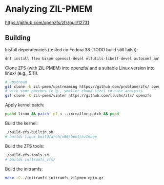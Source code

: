 # Analyzing ZIL-PMEM

https://github.com/openzfs/zfs/pull/12731

## Building

Install dependencies (tested on Fedora 38 (TODO build still fails)):
```sh
dnf install flex bison openssl-devel elfutils-libelf-devel autoconf automake sysconftool libuuid-devel libtirpc-devel
```

Clone ZFS (with ZIL-PMEM) into openzfs/ and a suitable Linux version into linux/ (e.g., 5.11).

```sh
# upstream
git clone -b zil-pmem/upstreaming https://github.com/problame/zfs/ openzfs
# with some patches (e.g., smaller chunk size) to ease analysis
git clone -b zil-pmem/vinter https://github.com/lluchs/zfs/ openzfs
```

Apply kernel patch:
```sh
pushd linux && patch -p1 < ../xrealloc.patch && popd
```

Build the kernel:

```sh
./build-zfs-builtin.sh
# builds linux_build/arch/x86/boot/bzImage
```

Build the ZFS tools:

```sh
./build-zfs-tools.sh
# builds initramfs_zfs/
```

Build the initramfs:

```sh
make -C../initramfs initramfs_zilpmem.cpio.gz
```
